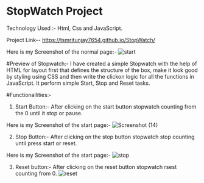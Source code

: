 # StopWatch Project

Technology Used :- Html, Css and JavaScript.

Project Link-- https://tsmritunjay7654.github.io/StopWatch/

Here is my Screenshot of the normal page:-
![start](https://user-images.githubusercontent.com/88620876/195398114-4f5e01bf-7e3f-4093-8c12-988a126f7068.png)


#Preview of Stopwatch:-
      I have created a simple Stopwatch with the help of HTML
for layout first that defines the structure of the box, make it
look good by styling using CSS and then write the clickon
logic for all the functions in JavaScript. It perform simple
Start, Stop and Reset tasks.

#Functionallities:-
1. Start Button:- After clicking on the start button stopwatch counting from the 0 until it stop or pause.

Here is my Screenshot of the start page:-
![Screenshot (14)](https://user-images.githubusercontent.com/88620876/195397675-c9ac5ec4-31c4-4744-8ec4-7890687f04fa.png)

2. Stop Button:- After clicking on the stop button stopwatch stop counting until press start or reset.

Here is my Screenshot of the start page:-
![stop](https://user-images.githubusercontent.com/88620876/195398554-1bddc9ba-fbcf-4bfa-bc44-c368f7680bc8.png)

3. Reset button:- After clicking on the reset button stopwatch rsest counting from 0.
![reset](https://user-images.githubusercontent.com/88620876/195399076-e2728ce6-4ccc-4510-93f7-8cf686a6d88f.png)


                
